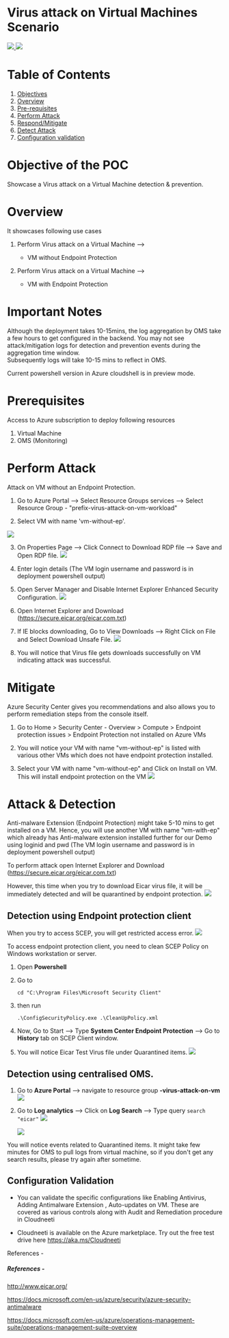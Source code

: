 # Virus attack on Virtual Machines Scenario

<a href="https://portal.azure.com/#create/Microsoft.Template/uri/https%3A%2F%2Fraw.githubusercontent.com%2FAzure%2Fazure-quickstart-templates%2Fmaster%2F101-VM-Virus-Attack-Prevention%2Fazuredeploy.json" target="_blank">
    <img src="http://azuredeploy.net/deploybutton.png"/> 
</a>
<a href="http://armviz.io/#/?load=https%3A%2F%2Fraw.githubusercontent.com%2FAzure%2Fazure-quickstart-templates%2Fmaster%2F101-VM-Virus-Attack-Prevention%2Fazuredeploy.json" target="_blank">
    <img src="http://armviz.io/visualizebutton.png"/> 
</a>


# Table of Contents
1. [Objectives](#objectives)
2. [Overview](#overview)
3. [Pre-requisites](#prerequisites)
4. [Perform Attack](#attack)
5. [Respond/Mitigate](#mitigate)
6. [Detect Attack](#detect)
7. [Configuration validation](#config)

<a name="objectives"></a>
# Objective of the POC 
Showcase a Virus attack on a Virtual Machine detection & prevention.

<a name="overview"></a>
# Overview
It showcases following use cases
1. Perform Virus attack on a Virtual Machine --> 

    * VM without Endpoint Protection

2. Perform Virus attack on a Virtual Machine --> 

    * VM with Endpoint Protection


# Important Notes <a name="notes"></a>
Although the deployment takes 10-15mins, the log aggregation by OMS take a few hours to get configured in the backend. You may not see attack/mitigation logs for detection and prevention events during the aggregation time window.   
Subsequently logs will take 10-15 mins to reflect in OMS.
<p>Current powershell version in Azure cloudshell is in preview mode.</p>


<a name="prerequisites"></a>
# Prerequisites
Access to Azure subscription to deploy following resources 
1. Virtual Machine
2. OMS (Monitoring)

<a name="attack"></a>
# Perform Attack 

Attack on VM without an Endpoint Protection.

1. Go to Azure Portal --> Select Resource Groups services --> Select Resource Group - "prefix-virus-attack-on-vm-workload"

2. Select VM with name 'vm-without-ep'.

![](images/vm-wo-endpoint-protection.PNG)

    

3. On Properties Page --> Click Connect to Download RDP file --> Save and Open RDP file.
![](images/access-vm-0.png)

4. Enter login details (The VM login username and password is in deployment powershell output)

5. Open Server Manager and Disable Internet Explorer Enhanced Security Configuration.
![](images/disable-internet-explorer-enhanced-security-configuration.png)

6. Open Internet Explorer and Download (https://secure.eicar.org/eicar.com.txt)

7. If IE blocks downloading, Go to View Downloads --> Right Click on File and Select Download Unsafe File.
![](images/download-test-virus-file.png)

8. You will notice that Virus file gets downloads successfully on VM indicating attack was successful.

<a name="mitigate"></a>
# Mitigate

Azure Security Center gives you recommendations and also allows you to perform remediation steps from the console itself.

1. Go to Home > Security Center - Overview > Compute > Endpoint protection issues > Endpoint Protection not installed on Azure VMs

2. You will notice your VM with name "vm-without-ep" is listed with various other VMs which does not have endpoint protection installed.

3. Select your VM with name "vm-without-ep" and Click on Install on VM. This will install endpoint protection on the VM
![](images/install-endpoint-protection.png)

<a name="detect"></a>
# Attack & Detection

Anti-malware Extension (Endpoint Protection) might take 5-10 mins to get installed on a VM. Hence, you will use another VM with name "vm-with-ep" which already has Anti-malware extension installed further for our Demo using loginid and pwd (The VM login username and password is in deployment powershell output)

To perform attack open Internet Explorer and Download (https://secure.eicar.org/eicar.com.txt)

However, this time when you try to download Eicar virus file, it will be immediately detected and will be quarantined by endpoint protection.
![](images/virus-attack-on-vm-1.png)

## Detection using Endpoint protection client

When you try to access SCEP, you will get restricted access error. 
![](images/restricted-access-on-endpoint-protection.PNG)

To access endpoint protection client, you need to clean SCEP Policy on Windows workstation or server.
1. Open **Powershell**
1. Go to 

   `cd "C:\Program Files\Microsoft Security Client"`

1. then run 

   `.\ConfigSecurityPolicy.exe .\CleanUpPolicy.xml`

1. Now, Go to Start --> Type **System Center Endpoint Protection** --> Go to **History** tab on SCEP Client window.
1. You will notice Eicar Test Virus file under Quarantined items.
![](images/scep-history.PNG)

## Detection using centralised OMS.

1. Go to **Azure Portal** --> navigate to resource group **<case no>-virus-attack-on-vm**
![](images/log-analytics.png)

1. Go to **Log analytics** --> Click on **Log Search** --> Type query `search "eicar"`
![](images/log-search.png)

   ![](images/search-eicar.png)

You will notice events related to Quarantined items. It might take few minutes for OMS to pull logs from virtual machine, so if you don't get any search results, please try again after sometime.


<a name="config"></a>
## Configuration Validation
* You can validate the specific configurations like Enabling Antivirus, Adding Antimalware Extension , Auto-updates on VM. These are covered as various controls along with Audit and Remediation procedure in Cloudneeti

* Cloudneeti is available on the Azure marketplace. Try out the free test drive here https://aka.ms/Cloudneeti 

References -


##### References -

http://www.eicar.org/

https://docs.microsoft.com/en-us/azure/security/azure-security-antimalware

https://docs.microsoft.com/en-us/azure/operations-management-suite/operations-management-suite-overview
